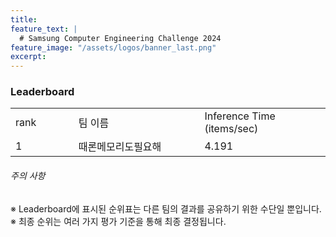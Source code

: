 ```yaml
---
title:
feature_text: |
  # Samsung Computer Engineering Challenge 2024
feature_image: "/assets/logos/banner_last.png"
excerpt:
---
```

### Leaderboard

<!--
|   rank | 팀이름            | Inference Time(items/sec)            
|1|       |           
|2|       |           
|3|       |          
|4|       |            
|5|       |           
|6|       |            
|7|       |       
|8|       |        
|9|       |           
|10|      |       

-->

<p>
  		<table class="table table-sm" width="100%">
		<tr>
   		<td colspan="3"> rank </td> 
			<td colspan="3" width="40%"> 팀 이름 </td>
      <td colspan="3" width="40%"> Inference Time (items/sec) </td> 
   	</tr>	
   	<tr>
   		<td colspan="3"> 1 </td>
			<td colspan="3"> 때론메모리도필요해 </td>
      <td colspan="3"> 4.191 </td>
   	</tr>
			</table>

</P>

###### 주의 사항

※ Leaderboard에 표시된 순위표는 다른 팀의 결과를 공유하기 위한 수단일 뿐입니다.  
※ 최종 순위는 여러 가지 평가 기준을 통해 최종 결정됩니다.
